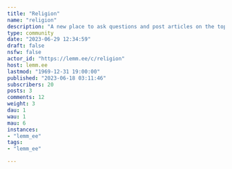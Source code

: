```yaml
---
title: "Religion" 
name: "religion"
description: "A new place to ask questions and post articles on the topic of religion. "
type: community
date: "2023-06-29 12:34:59"
draft: false
nsfw: false
actor_id: "https://lemm.ee/c/religion"
host: lemm.ee
lastmod: "1969-12-31 19:00:00"
published: "2023-06-18 03:11:46"
subscribers: 20
posts: 3
comments: 12
weight: 3
dau: 1
wau: 1
mau: 6
instances:
- "lemm_ee"
tags: 
- "lemm_ee"

---
```

